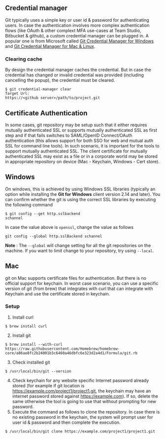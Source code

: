 
## Credential manager

Git typically uses a simple key or user id & password for authenticating users. In case the authentication involves more complex authentication flows (like OAuth & other complext MFA use-cases at Team Studio, Bitbucket & github), a custom credential manager can be plugged in. A popular one is from Microsoft called [Git Credential Manager for Windows](https://github.com/Microsoft/Git-Credential-Manager-for-Windows) and [Git Credential Manager for Mac & Linux](https://github.com/microsoft/Git-Credential-Manager-for-Mac-and-Linux).

### Clearing cache

By design the credential manager caches the credential. But in case the credential has changed or invalid credential was provided (including cancelling the popup), the credential must be cleared.

```console
$ git credential-manager clear
Target Url:
https://<github server>/path/to/project.git
```

## Certificate Authentication

In some cases, git repository may be setup such that it either requires mutually authenticated SSL or supports mutually authenticated SSL as first step and if that fails switches to SAML/OpenID Connect/OAuth authentication (this allows support for both SSO for web and mutual auth SSL for command line tools).
In such scenario, it is important for the tools to support mutually authenticated SSL. The client certificate for mutually authenticated SSL may exist as a file or in a corporate world may be stored in appropriate repository on device (Mac - Keychain, Windows - Cert store).

## Windows

On windows, this is achieved by using Windows SSL libraries (typically an option while installing the **Git for Windows** client version 2.14 and later). You can confirm whether the git is using the correct SSL libraries by executing the following command

```console
$ git config --get http.sslbackend
schannel
```
In case the value above is `openssl`, change the value as follows
```
git config --global http.sslBackend schannel
```
**Note** : The `--global` will change setting for all the git repositories on the machine. If you want to limit change to your repository, try using `--local`.

## Mac

git on Mac supports certificate files for authentication. But there is no official support for keychain. In worst case scenario, you can use a specific version of git (from brew) that integrates with curl that can integrate with Keychain and use the certificate stored in keychain.

### Setup

1. Install curl
```console
$ brew install curl
```
2. Install git
```console
$ brew install --with-curl https://raw.githubusercontent.com/Homebrew/homebrew-core/a86ae8fc2b24001b3c6460a46dbfc6e323d2a4d1/Formula/git.rb
```
3. Check installed git
```console
$ /usr/local/bin/git --version
```
4. Check keychain for any website specific Internet password already stored (for example if git location is https://example.com/project1/project1.git, the keychain may have an internet password stored against https://example.com). If so, delete the same otherwise the tool is going to use that without prompting for new password.
5. Execute the command as follows to clone the repository. In case there is no existing password in the keychain, the system will prompt user for user id & password and then complete the execution.
```console
$ /usr/local/bin/git clone https://example.com/project1/project1.git
```
